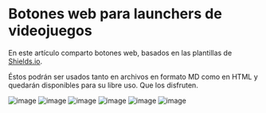 # Botones web para launchers de videojuegos

En este artículo comparto botones web, basados en las plantillas de [Shields.io](https://shields.io).

Éstos podrán ser usados tanto en archivos en formato MD como en HTML y quedarán disponibles para su libre uso. Que los disfruten.

![image](https://shields.io/badge/-epic%20games-black?logo=epic-games&style=for-the-badge)
![image](https://shields.io/badge/-gog%20galaxy-purple?logo=gog.com&style=for-the-badge)
![image](https://shields.io/badge/-origin-gainsboro?logo=origin&style=for-the-badge)
![image](https://shields.io/badge/-steam-black?logo=steam&style=for-the-badge)
![image](https://shields.io/badge/-ubisoft%20connect-blue?logo=ubisoft&style=for-the-badge)
![image](https://shields.io/badge/-xbox-107C10?logo=xbox&style=for-the-badge)

